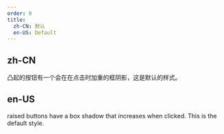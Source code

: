 ```yaml
---
order: 0
title:
  zh-CN: 默认
  en-US: Default
---
```


## zh-CN

凸起的按钮有一个会在在点击时加重的框阴影，这是默认的样式。

## en-US

raised buttons have a box shadow that increases when clicked. This is the default style.